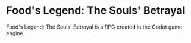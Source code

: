 # Food's Legend: The Souls' Betrayal

Food's Legend: The Souls' Betrayal is a RPG created in the Godot game engine.
